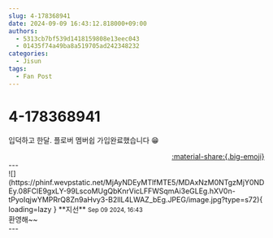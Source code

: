 ```yaml
---
slug: 4-178368941
date: 2024-09-09 16:43:12.818000+09:00
authors:
  - 5313cb7bf539d1418159808e13eec043
  - 01435f74a49ba8a519705ad242348232
categories:
  - Jisun
tags:
  - Fan Post
---
```


# 4-178368941

<div class="post-container" markdown="1">
<div class="content-container md-sidebar__scrollwrap" markdown="1">

입덕하고 한달. 플로버 멤버쉽 가입완료했습니다 😁

</div>
</div>

<div style="text-align: right;" markdown="1">
<a href="https://weverse.io/fromis9/fanpost/4-178368941" style="text-align: right;">:material-share:{.big-emoji}</a>
</div>
---

<div class="comments-container md-sidebar__scrollwrap" markdown="1">
<div class="comment" markdown="1">
<div class='id-container' markdown="1">
![](https://phinf.wevpstatic.net/MjAyNDEyMTlfMTE5/MDAxNzM0NTgzMjY0NDEy.08FClE9gxLY-99LscoMUgQbKnrVicLFFWSqmAi3eGLEg.hXV0n-tPyoIqjwYMPRrQ8Zn9aHvy3-B2llL4LWAZ_bEg.JPEG/image.jpg?type=s72){ loading=lazy }
**<span class="artist">지선</span>** <small>Sep 09 2024, 16:43</small><br>
</div>
<div class='comment-body' markdown="1">
환영해~~
</div>
</div>
</div>
---
